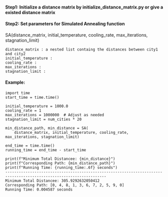 #### Step1: Initialize a distance matrix by initialize_distance_matrix.py or give a existed distance matrix
#### Step2: Set parameters for Simulated Annealing function
SA(distance_matrix, initial_temperature, cooling_rate, max_iterations, stagnation_limit)
```{r}
distance_matrix : a nested list containg the distances between city1 and city2
initial_temperature :
cooling_rate :
max_iterations :
stagnation_limit :
```
#### Example:
```{r}
import time
start_time = time.time()

initial_temperature = 1000.0
cooling_rate = 1
max_iterations = 1000000  # Adjust as needed
stagnation_limit = num_cities * 20

min_distance_path, min_distance = SA(
    distance_matrix, initial_temperature, cooling_rate, max_iterations, stagnation_limit)

end_time = time.time()
running_time = end_time - start_time

print(f"Minimum Total Distancee: {min_distance}")
print(f"Corresponding Path: {min_distance_path}")
print(f"Running Time: {running_time:.6f} seconds")
-------------------------------------------------------------------------------------------------------------------
Minimum Total Distancee: 305.9292632050412
Corresponding Path: [0, 4, 8, 1, 3, 6, 7, 2, 5, 9, 0]
Running Time: 0.004587 seconds
```


